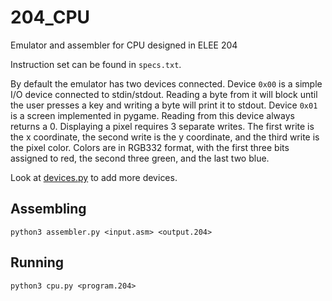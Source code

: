 # 204_CPU
Emulator and assembler for CPU designed in ELEE 204

Instruction set can be found in `specs.txt`.

By default the emulator has two devices connected.
Device `0x00` is a simple I/O device connected to stdin/stdout.
Reading a byte from it will block until the user presses a key and writing a byte will print it to stdout.
Device `0x01` is a screen implemented in pygame. Reading from this device always returns a 0.
Displaying a pixel requires 3 separate writes.
The first write is the x coordinate, the second write is the y coordinate, and the third write is the pixel color.
Colors are in RGB332 format, with the first three bits assigned to red, the second three green, and the last two blue.

Look at [devices.py](devices.py) to add more devices.

## Assembling
`python3 assembler.py <input.asm> <output.204>`

## Running
`python3 cpu.py <program.204>`
